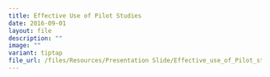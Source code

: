 ```yaml
---
title: Effective Use of Pilot Studies
date: 2016-09-01
layout: file
description: ""
image: ""
variant: tiptap
file_url: /files/Resources/Presentation Slide/Effective_use_of_Pilot_studies_final_DB.pdf
---
```

